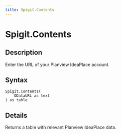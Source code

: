 ```yaml
---
title: Spigit.Contents
---
```


# Spigit.Contents


## Description

Enter the URL of your Planview IdeaPlace account.


## Syntax

```powerquery
Spigit.Contents(
    ODataURL as text
) as table
```


## Details

Returns a table with relevant Planview IdeaPlace data.


